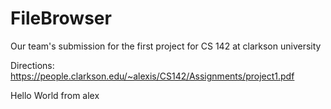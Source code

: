 # FileBrowser
Our team's submission for the first project for CS 142 at clarkson university

Directions: <https://people.clarkson.edu/~alexis/CS142/Assignments/project1.pdf>

Hello World from alex